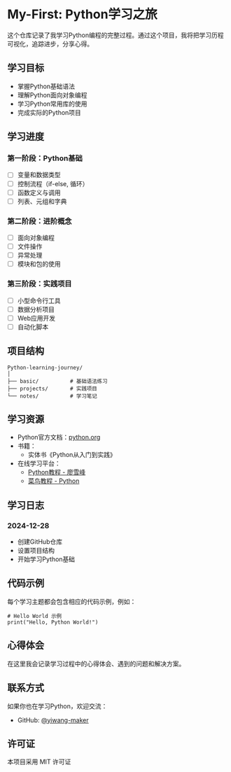 # My-First: Python学习之旅

这个仓库记录了我学习Python编程的完整过程。通过这个项目，我将把学习历程可视化，追踪进步，分享心得。

## 学习目标

- 掌握Python基础语法
- 理解Python面向对象编程
- 学习Python常用库的使用
- 完成实际的Python项目

## 学习进度

### 第一阶段：Python基础
- [ ] 变量和数据类型
- [ ] 控制流程（if-else, 循环）
- [ ] 函数定义与调用
- [ ] 列表、元组和字典

### 第二阶段：进阶概念
- [ ] 面向对象编程
- [ ] 文件操作
- [ ] 异常处理
- [ ] 模块和包的使用

### 第三阶段：实践项目
- [ ] 小型命令行工具
- [ ] 数据分析项目
- [ ] Web应用开发
- [ ] 自动化脚本

## 项目结构

    Python-learning-journey/
    │
    ├── basic/          # 基础语法练习
    ├── projects/       # 实践项目
    └── notes/          # 学习笔记

## 学习资源

- Python官方文档：[python.org](https://www.python.org/)
- 书籍：
  - 实体书《Python从入门到实践》
- 在线学习平台：
  - [Python教程 - 廖雪峰](https://www.liaoxuefeng.com/wiki/1016959663602400)
  - [菜鸟教程 - Python](https://www.runoob.com/python3/python3-tutorial.html)

## 学习日志

### 2024-12-28
- 创建GitHub仓库
- 设置项目结构
- 开始学习Python基础

## 代码示例

每个学习主题都会包含相应的代码示例，例如：

    # Hello World 示例
    print("Hello, Python World!")

## 心得体会

在这里我会记录学习过程中的心得体会、遇到的问题和解决方案。

## 联系方式

如果你也在学习Python，欢迎交流：
- GitHub: [@yiwang-maker](https://github.com/yiwang-maker)

## 许可证

本项目采用 MIT 许可证
